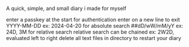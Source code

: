 A quick, simple, and small diary i made for myself

enter a passkey at the start for authentication
enter on a new line to exit
YYYY-MM-DD ex: 2024-04-20 for absolute search
##dD/wW/mM/yY ex: 24D, 3M for relative search
relative search can be chained ex: 2W2D, evaluated left to right
delete all text files in directory to restart your diary